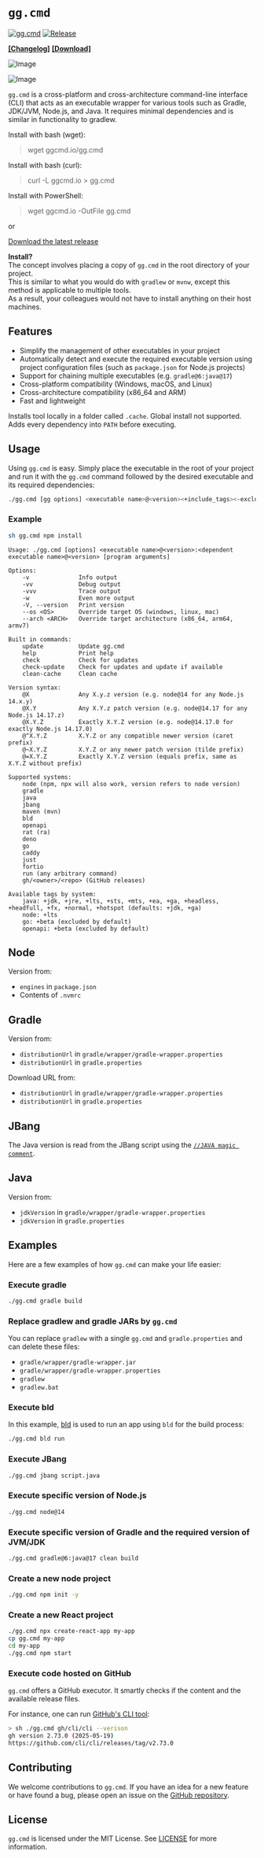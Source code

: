 # `gg.cmd`

[![gg.cmd](https://github.com/eirikb/gg/actions/workflows/gg.yml/badge.svg)](https://github.com/eirikb/gg/actions/workflows/gg.yml)
[![Release](https://badgen.net/github/release/eirikb/gg)](https://github.com/eirikb/gg/releases/latest/download/gg.cmd)

[**[Changelog]**](https://github.com/eirikb/gg/releases)
[**[Download]**](https://github.com/eirikb/gg/releases/latest/download/gg.cmd)

![Image](https://github.com/user-attachments/assets/35d6bc4f-ea3b-4673-a874-45703c4de1d8)

![Image](https://github.com/user-attachments/assets/93876050-9c28-4389-a77c-5a88f5af2811)

`gg.cmd` is a cross-platform and cross-architecture command-line interface (CLI) that acts as an executable wrapper for
various tools such as Gradle, JDK/JVM, Node.js, and Java. It requires minimal dependencies and is similar in
functionality to gradlew.

Install with bash (wget):
> wget ggcmd.io/gg.cmd

Install with bash (curl):
> curl -L ggcmd.io > gg.cmd

Install with PowerShell:
> wget ggcmd.io -OutFile gg.cmd

or

[Download the latest release](https://github.com/eirikb/gg/releases/latest/download/gg.cmd)

**Install?**  
The concept involves placing a copy of `gg.cmd` in the root directory of your project.  
This is similar to what you would do with `gradlew` or `mvnw`, except this method is applicable to multiple tools.  
As a result, your colleagues would not have to install anything on their host machines.

## Features

- Simplify the management of other executables in your project
- Automatically detect and execute the required executable version using project configuration files (such
  as `package.json` for Node.js projects)
- Support for chaining multiple executables (e.g. `gradle@6:java@17`)
- Cross-platform compatibility (Windows, macOS, and Linux)
- Cross-architecture compatibility (x86_64 and ARM)
- Fast and lightweight

Installs tool locally in a folder called `.cache`. Global install not supported.
Adds every dependency into `PATH` before executing.

## Usage

Using `gg.cmd` is easy. Simply place the executable in the root of your project and run it with the `gg.cmd` command
followed
by the desired executable and its required dependencies:

```bash
./gg.cmd [gg options] <executable name>@<version><+include_tags><-exclude_tags>:<dependent executable name>@<version><+include_tags><-exclude_tags> [executable arguments]
```

### Example

```bash
sh gg.cmd npm install
```

```
Usage: ./gg.cmd [options] <executable name>@<version>:<dependent executable name>@<version> [program arguments]

Options:
    -v              Info output
    -vv             Debug output
    -vvv            Trace output
    -w              Even more output
    -V, --version   Print version
    --os <OS>       Override target OS (windows, linux, mac)
    --arch <ARCH>   Override target architecture (x86_64, arm64, armv7)

Built in commands:
    update          Update gg.cmd
    help            Print help
    check           Check for updates
    check-update    Check for updates and update if available
    clean-cache     Clean cache

Version syntax:
    @X              Any X.y.z version (e.g. node@14 for any Node.js 14.x.y)
    @X.Y            Any X.Y.z patch version (e.g. node@14.17 for any Node.js 14.17.z)
    @X.Y.Z          Exactly X.Y.Z version (e.g. node@14.17.0 for exactly Node.js 14.17.0)
    @^X.Y.Z         X.Y.Z or any compatible newer version (caret prefix)
    @~X.Y.Z         X.Y.Z or any newer patch version (tilde prefix)
    @=X.Y.Z         Exactly X.Y.Z version (equals prefix, same as X.Y.Z without prefix)

Supported systems:
    node (npm, npx will also work, version refers to node version)
    gradle
    java
    jbang
    maven (mvn)
    bld
    openapi
    rat (ra)
    deno
    go
    caddy
    just
    fortio
    run (any arbitrary command)
    gh/<owner>/<repo> (GitHub releases)

Available tags by system:
    java: +jdk, +jre, +lts, +sts, +mts, +ea, +ga, +headless, +headfull, +fx, +normal, +hotspot (defaults: +jdk, +ga)
    node: +lts
    go: +beta (excluded by default)
    openapi: +beta (excluded by default)
```

## Node

Version from:

* `engines` in `package.json`
* Contents of `.nvmrc`

## Gradle

Version from:

* `distributionUrl` in `gradle/wrapper/gradle-wrapper.properties`
* `distributionUrl` in `gradle.properties`

Download URL from:

* `distributionUrl` in `gradle/wrapper/gradle-wrapper.properties`
* `distributionUrl` in `gradle.properties`

## JBang

The Java version is read from the JBang script using the [
`//JAVA magic comment`](https://www.jbang.dev/documentation/guide/latest/javaversions.html).

## Java

Version from:

* `jdkVersion` in `gradle/wrapper/gradle-wrapper.properties`
* `jdkVersion` in `gradle.properties`

## Examples

Here are a few examples of how `gg.cmd` can make your life easier:

### Execute gradle

```bash
./gg.cmd gradle build
```

### Replace gradlew and gradle JARs by `gg.cmd`

You can replace `gradlew` with a single `gg.cmd` and `gradle.properties` and can
delete these files:

* `gradle/wrapper/gradle-wrapper.jar`
* `gradle/wrapper/gradle-wrapper.properties`
* `gradlew`
* `gradlew.bat`

### Execute bld

In this example, [bld](https://rife2.com/bld) is used to run an app using `bld` for the build process:

```bash
./gg.cmd bld run
```

### Execute JBang

```bash
./gg.cmd jbang script.java
```

### Execute specific version of Node.js

```bash
./gg.cmd node@14
```

### Execute specific version of Gradle and the required version of JVM/JDK

```bash
./gg.cmd gradle@6:java@17 clean build
```

### Create a new node project

```bash
./gg.cmd npm init -y
```

### Create a new React project

```bash
./gg.cmd npx create-react-app my-app
cp gg.cmd my-app
cd my-app
./gg.cmd npm start
```

### Execute code hosted on GitHub

`gg.cmd` offers a GitHub executor.
It smartly checks if the content and the available release files.

For instance, one can run [GitHub's CLI tool](https://cli.github.com/):

```bash
> sh ./gg.cmd gh/cli/cli --verison
gh version 2.73.0 (2025-05-19)
https://github.com/cli/cli/releases/tag/v2.73.0
```

## Contributing

We welcome contributions to `gg.cmd`. If you have an idea for a new feature or have found a bug, please open an issue on
the [GitHub repository](https://github.com/eirikb/gg).

## License

`gg.cmd` is licensed under the MIT License. See [LICENSE](LICENSE) for more information.
